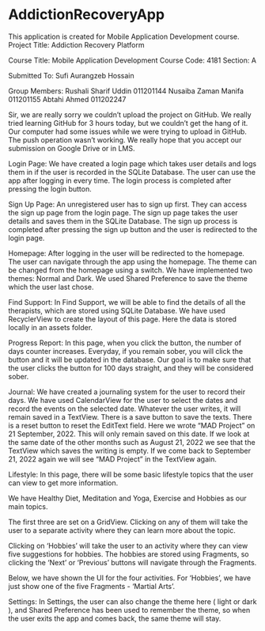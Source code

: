 # AddictionRecoveryApp
This application is created for Mobile Application Development course.
Project Title:
Addiction Recovery Platform


Course Title: Mobile Application Development
Course Code: 4181
Section: A

Submitted To: 
Sufi Aurangzeb Hossain

Group Members:
       Rushali Sharif Uddin 					    011201144
       Nusaiba Zaman Manifa			     	 	  011201155
       Abtahi Ahmed					              011202247



Sir, we are really sorry we couldn’t upload the project on GitHub. We really tried learning GitHub for 3 hours today, but we couldn’t get the hang of it. Our computer had some issues while we were trying to upload in GitHub. The push operation wasn’t working. We really hope that you accept our submission on Google Drive or in LMS.

Login Page:
We have created a login page which takes user details and logs them in if the user is recorded in the SQLite Database. The user can use the app after logging in every time. The login process is completed after pressing the login button.

Sign Up Page:
An  unregistered user has to sign up first. They can access the sign up page from the login page. The sign up page takes the user details and saves them in the SQLite Database. The sign up process is completed after pressing the sign up button and the user is redirected to the login page.

Homepage:
After logging in the user will be redirected to the homepage. The user can navigate through the app using the homepage. The theme can be changed from the homepage using a switch. We have implemented two themes: Normal and Dark. We used Shared Preference to save the theme which the user last
chose.  

Find Support:
In Find Support, we will be able to find the details of all the therapists, which are stored using SQLite Database. We have used RecyclerView to create the layout of this page. Here the data is stored locally in an assets folder.

Progress Report:
In this page, when you click the button, the number of days counter increases. Everyday, if you remain sober, you will click the button and it will be updated in the database.
Our goal is to make sure that the user clicks the button for 100 days straight, and they will be considered sober.

Journal:
We have created a journaling system for the user to record their days. We have used CalendarView for the user to select the dates and record the events on the selected date. Whatever the user writes, it will remain saved in a TextView. There is a save button to save the texts. There is a reset button to reset the EditText field. 
Here we wrote “MAD Project” on 21 September, 2022. This will only remain saved on this date. If we look at the same date of the other months such as August 21, 2022 we see that the TextView which saves the writing is empty. If we come back to September 21, 2022 again we will see “MAD Project” in the TextView again.

Lifestyle:
In this page, there will be some basic lifestyle topics that the user can view to get more information.

We have Healthy Diet, Meditation and Yoga, Exercise and Hobbies as our main topics.

The first three are set on a GridView. Clicking on any of them will take the user to a separate activity where they can learn more about the topic.

Clicking on ‘Hobbies’ will take the user to an activity where they can view five suggestions for hobbies. The hobbies are stored using Fragments, so clicking the ‘Next’ or ‘Previous’ buttons will navigate through the Fragments.

Below, we have shown the UI for the four activities. For ‘Hobbies’, we have just show one of the five Fragments - ‘Martial Arts’.

Settings:
In Settings, the user can also change the theme here ( light or dark ), and Shared Preference has been used to remember the theme, so when the user exits the app and comes back, the same theme will stay.











